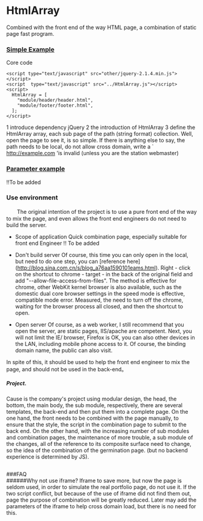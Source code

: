 # HtmlArray
Combined with the front end of the way HTML page, a combination of static page fast program.

### [Simple Example](https://esironal.github.io/HtmlArray/)
Core code 

    <script type="text/javascript" src="other/jquery-2.1.4.min.js"></script>
    <script  type="text/javascript" src="../HtmlArray.js"></script>
    <script>
      HtmlArray = [
        "module/header/header.html",
        "module/footer/footer.html",
      ];
    </script>
1 introduce dependency jQuery
2 the introduction of HtmlArray
3 define the HtmlArray array, each sub page of the path (string format) collection.
Well, open the page to see it, is so simple.
If there is anything else to say, the path needs to be local, do not allow cross domain, write a ` http://example.com 'is invalid (unless you are the station webmaster)
  
### [Parameter example](https://esironal.github.io/HtmlArray/examples/AllConfig.html)
  !!To be added

### Use environment
　　The original intention of the project is to use a pure front end of the way to mix the page, and even allows the front end engineers do not need to build the server.

*  Scope of application
Quick combination page, especially suitable for front end Engineer
!! To be added 
  
* Don't build server
Of course, this time you can only open in the local, but need to do one step, you can [reference here] (http://blog.sina.com.cn/s/blog_a76aa1590101eams.html). Right - click on the shortcut to chrome - target - in the back of the original field and add "--allow-file-access-from-files".
The method is effective for chrome, other WebKit kernel browser is also available, such as the domestic dual core browser settings in the speed mode is effective, compatible mode error.
Measured, the need to turn off the chrome, waiting for the browser process all closed, and then the shortcut to open.
  
*  Open server
Of course, as a web worker, I still recommend that you open the server, are static pages, IIS/apache are competent. Next, you will not limit the IE/ browser, Firefox is OK, you can also other devices in the LAN, including mobile phone access to it.
Of course, the binding domain name, the public can also visit.
  
In spite of this, it should be used to help the front end engineer to mix the page, and should not be used in the back-end。
  
  
##### Project.
Cause is the company's project using modular design, the head, the bottom, the main body, the sub module, respectively, there are several templates, the back-end and then put them into a complete page.
On the one hand, the front needs to be combined with the page manually, to ensure that the style, the script in the combination page to submit to the back end. On the other hand, with the increasing number of sub modules and combination pages, the maintenance of more trouble, a sub module of the changes, all of the reference to its composite surface need to change, so the idea of the combination of the germination page. (but no backend experience is determined by JS).
  
##  
###FAQ  
######Why not use iframe?
Iframe to save more, but now the page is seldom used, in order to simulate the real portfolio page, do not use it. If the two script conflict, but because of the use of iframe did not find them out, page the purpose of combination will be greatly reduced.
Later may add the parameters of the iframe to help cross domain load, but there is no need for this.


